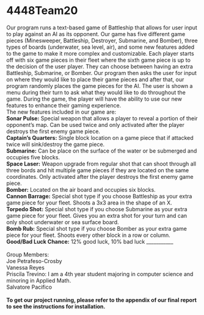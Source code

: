 # 4448Team20
Our program runs a text-based game of Battleship that allows for user input to play against an AI as its opponent. Our game has five different game pieces (Minesweeper, Battleship, Destroyer, Submarine, and Bomber), three types of boards (underwater, sea level, air), and some new features added to the game to make it more complex and customizable. Each player starts off with six game pieces in their fleet where the sixth game piece is up to the decision of the user player. They can choose between having an extra Battleship, Submarine, or Bomber. Our program then asks the user for input on where they would like to place their game pieces and after that, our program randomly places the game pieces for the AI. The user is shown a menu during their turn to ask what they would like to do throughout the game. During the game, the player will have the ability to use our new features to enhance their gaming experience. 
<br />
The new features included in our game are: 
<br />
**Sonar Pulse:** Special weapon that allows a player to reveal a portion of their opponent’s map. Can be used twice and only activated after the player destroys the first enemy game piece. 
<br />
**Captain’s Quarters:** Single block location on a game piece that if attacked twice will sink/destroy the game piece. 
<br />
**Submarine:** Can be place on the surface of the water or be submerged and occupies five blocks. 
<br />
**Space Laser:** Weapon upgrade from regular shot that can shoot through all three bords and hit multiple game pieces if they are located on the same coordinates. Only activated after the player destroys the first enemy game piece. 
<br />
**Bomber:** Located on the air board and occupies six blocks. 
<br />
**Cannon Barrage:** Special shot type if you choose Battleship as your extra game piece for your fleet. Shoots a 3x3 area in the shape of an X. 
<br />
**Torpedo Shot:** Special shot type if you choose Submarine as your extra game piece for your fleet. Gives you an extra shot for your turn and can only shoot underwater or sea surface board. 
<br />
**Bomb Rub:** Special shot type if you choose Bomber as your extra game piece for your fleet. Shoots every other block in a row or column. <br />
**Good/Bad Luck Chance:** 12% good luck, 10% bad luck ___________ 
<br /> 
<br />
Group Members: <br />
Joe Petrafeso-Crosby <br />
Vanessa Reyes <br />
Priscila Trevino: I am a 4th year student majoring in computer science and minoring in Applied Math. <br />
Salvatore Pacifico <br />
<br />
**To get our project running, please refer to the appendix of our final report to see the instructions for installation.**
